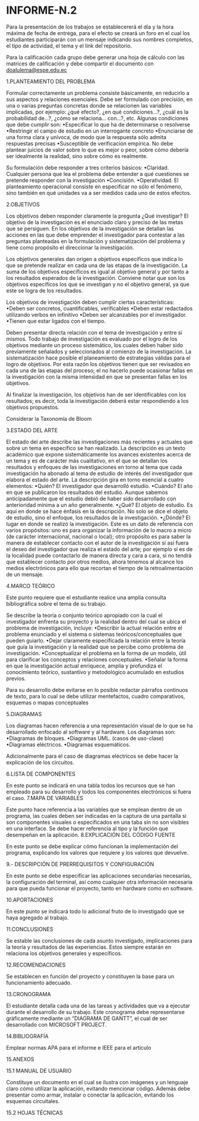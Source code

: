# INFORME-N.2
Para la presentación de los trabajos se establecererá el día y la hora máxima de fecha de entrega, para el efecto se creará un foro en el cual los estudiantes participarán con un mensaje indicando sus nombres completos, el tipo de actividad, el tema y el link del repositorio.

Para la calificación cada grupo debe generar una hoja de cálculo con las matrices de calificación y debe compartir el documento con doalulema@espe.edu.ec

1.PLANTEAMIENTO DEL PROBLEMA

Formular correctamente un problema consiste básicamente, en reducirlo a sus aspectos y relaciones esenciales. Debe ser formulado con precisión, en una o varias preguntas concretas donde se relacionen las variables implicadas, por ejemplo: ¿qué efecto?, ¿en qué condiciones...?, ¿cuál es la probabilidad de...?, ¿cómo se relaciona... con...?, etc. Algunas condiciones que debe cumplir son:
•Especificar lo que ha de determinarse o resolverse
•Restringir el campo de estudio en un interrogante concreto
•Enunciarse de una forma clara y unívoca, de modo que la respuesta sólo admita respuestas precisas
•Susceptible de verificación empírica. No debe plantear juicios de valor sobre lo que es mejor o peor, sobre cómo debería ser idealmente la realidad, sino sobre cómo es realmente.

Su formulación debe responder a tres criterios básicos:
•Claridad. Cualquier persona que lea el problema debe entender a qué cuestiones se pretende responder con la investigación
•Concisión.
•Operatividad. El planteamiento operacional consiste en especificar no sólo el fenómeno, sino también en qué unidades va a ser medidos cada uno de estos efectos.

2.OBJETIVOS

Los objetivos deben responder claramente la pregunta ¿Qué investigar? El objetivo de la investigación es el enunciado claro y preciso de las metas que se persiguen. En los objetivos de la investigación se detallan las acciones en las que debe emprender el investigador para contestar a las preguntas planteadas en la formulación y sistematización del problema y tiene como propósito el direccionar la investigación.

Los objetivos generales dan origen a objetivos específicos que indica lo que se pretende realizar en cada una de las etapas de la investigación. La suma de los objetivos específicos es igual al objetivo general y por tanto a los resultados esperados de la investigación. Conviene notar que son los objetivos específicos los que se investigan y no el objetivo general, ya que este se logra de los resultados.

Los objetivos de investigación deben cumplir ciertas características:
•Deben ser concretos, cuantificables, verificables
•Deben estar redactados utilizando verbos en infinitivo
•Deben ser alcanzables por el investigador.
•Tienen que estar ligados con el tiempo.

Deben presentar directa relación con el tema de investigación y entre sí mismos. Todo trabajo de investigación es evaluado por el logro de los objetivos mediante un proceso sistemático, los cuales deben haber sido previamente señalados y seleccionados al comienzo de la investigación. La sistematización hace posible el planeamiento de estrategias válidas para el logro de objetivos. Por esta razón los objetivos tienen que ser revisados en cada una de las etapas del proceso; el no hacerlo puede ocasionar fallas en la investigación con la misma intensidad en que se presentan fallas en los objetivos.

Al finalizar la investigación, los objetivos han de ser identificables con los resultados; es decir, toda la investigación deberá estar respondiendo a los objetivos propuestos.

Considerar la Taxonomía de Bloom

3.ESTADO DEL ARTE

El estado del arte describe las investigaciones más recientes y actuales que sobre un tema en específico se han realizado. La descripción es un texto académico que expone sistemáticamente los avances existentes acerca de un tema y es de carácter más cualitativo, en el que se detallan los resultados y enfoques de las investigaciones en torno al tema que cada investigación ha abonado al tema de estudio de interés del investigador que elabora el estado del arte. La descripción gira en torno esencial a cuatro elementos:
•Quién? El investigador que desarrolló estudio.
•Cuándo? El año en que se publicaron los resultados del estudio. Aunque sabemos anticipadamente que el estudio debió de haber sido desarrollado con anterioridad mínima a un año generalmente.
•¿Qué? El objeto de estudio. Es aquí en donde se hace énfasis en la descripción. No solo se dice el objeto de estudio, sino el enfoque, los resultados de la investigación.
•¿Dónde? El lugar en donde se realizó la investigación. Este es un dato de referencia con varios propósitos: uno es para organizar la información de lo macro a micro (de carácter internacional, nacional o local); otro propósito es para saber la manera de establecer contacto con el autor de la investigación si así fuera el deseo del investigador que realiza el estado del arte; por ejemplo si es de la localidad puede contactarlo de manera directa y cara a cara, si no tendrá que establecer contacto por otros medios, ahora tenemos al alcance los medios electrónicos para ello que recortan el tiempo de la retroalimentación de un mensaje.

4.MARCO TEÓRICO

Este punto requiere que el estudiante realice una amplia consulta bibliográfica sobre el tema de su trabajo.

Se describe la teoría o conjunto teórico apropiado con la cual el investigador enfrenta su proyecto y la realidad dentro del cual se ubica el problema de investigación, incluye:
•Describir la actual relación entre el problema enunciado y el sistema o sistemas teóricos/conceptuales que pueden guiarlo.
•Dejar claramente especificada la relación entre la teoría que guía la investigación y la realidad que se percibe como problema de investigación.
•Conceptualizar el problema en la forma de un modelo, útil para clarificar los conceptos y relaciones conceptuales.
•Señalar la forma en que la investigación actual enriquece, amplía y profundiza el conocimiento teórico, sustantivo y metodológico acumulado en estudios previos.

Para su desarrollo debe evitarse en lo posible redactar párrafos continuos de texto, para lo cual se debe utilizar mentefactos, cuadro comparativos, esquemas o mapas conceptuales

5.DIAGRAMAS

Los diagramas hacen referencia a una representación visual de lo que se ha desarrollado enfocado al software y al hardware. Los diagramas son:
•Diagramas de bloques.
•Diagramas UML. (casos de uso-clase)
•Diagramas eléctricos.
•Diagramas esquemáticos.

Adicionalmente para el caso de diagramas eléctricos se debe hacer la explicación de los circuitos.






6.LISTA DE COMPONENTES

En este punto se indicará en una tabla todos los recursos que se han empleado para su desarrollo y todos los componentes electrónicos si fuera el caso.
7.MAPA DE VARIABLES

Este punto hace referencia a las variables que se emplean dentro de un programa, las cuales deben ser indicadas en la captura de una pantalla si son componentes visuales o especificados en una taba sin no son visibles en una interface. Se debe hacer referencia al tipo y la función que desempeñan en la aplicación.
8.EXPLICACIÓN DEL CÓDIGO FUENTE

En este punto se debe explicar cómo funcionan la implementación del programa, explicando los valores que requiere y los valores que devuelve.

9.- DESCRIPCIÓN DE PRERREQUISITOS Y CONFIGURACIÓN

En este punto se debe especificar las aplicaciones secundarias necesarias, la configuración del terminal, así como cualquier otra información necesaria para que pueda funcionar el proyecto, tanto en hardware como en software.

10.APORTACIONES

En este punto se indicará todo lo adicional fruto de lo investigado que se haya agregado al trabajo.

11.CONCLUSIONES

Se estable las conclusiones de cada asunto investigado, implicaciones para la teoría y resultados de las experiencias. Estos siempre estarán en relaciona los objetivos generales y específicos.

12.RECOMENDACIONES

Se establecen en función del proyecto y constituyen la base para un funcionamiento adecuado.

13.CRONOGRAMA

El estudiante detalla cada una de las tareas y actividades que va a ejecutar durante el desarrollo de su trabajo. Este cronograma debe representarse gráficamente mediante un “DIAGRAMA DE GANTT”, el cual de ser desarrollado con MICROSOFT PROJECT.


14.BIBLIOGRAFÍA

Emplear normas APA para el informe e IEEE para el artículo

15.ANEXOS

15.1 MANUAL DE USUARIO

Constituye un documento en el cual se ilustra con imágenes y un lenguaje claro cómo utilizar la aplicación, evitando mencionar código. Además debe presentar como armar, instalar o conectar la aplicación, evitando los esquemas circuitales.

15.2 HOJAS TÉCNICAS
